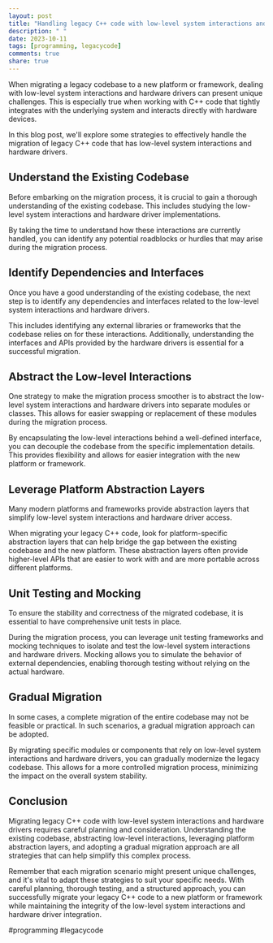 ```yaml
---
layout: post
title: "Handling legacy C++ code with low-level system interactions and hardware drivers during migration"
description: " "
date: 2023-10-11
tags: [programming, legacycode]
comments: true
share: true
---
```


When migrating a legacy codebase to a new platform or framework, dealing with low-level system interactions and hardware drivers can present unique challenges. This is especially true when working with C++ code that tightly integrates with the underlying system and interacts directly with hardware devices.

In this blog post, we'll explore some strategies to effectively handle the migration of legacy C++ code that has low-level system interactions and hardware drivers.

## Understand the Existing Codebase

Before embarking on the migration process, it is crucial to gain a thorough understanding of the existing codebase. This includes studying the low-level system interactions and hardware driver implementations.

By taking the time to understand how these interactions are currently handled, you can identify any potential roadblocks or hurdles that may arise during the migration process.

## Identify Dependencies and Interfaces

Once you have a good understanding of the existing codebase, the next step is to identify any dependencies and interfaces related to the low-level system interactions and hardware drivers.

This includes identifying any external libraries or frameworks that the codebase relies on for these interactions. Additionally, understanding the interfaces and APIs provided by the hardware drivers is essential for a successful migration.

## Abstract the Low-level Interactions

One strategy to make the migration process smoother is to abstract the low-level system interactions and hardware drivers into separate modules or classes. This allows for easier swapping or replacement of these modules during the migration process.

By encapsulating the low-level interactions behind a well-defined interface, you can decouple the codebase from the specific implementation details. This provides flexibility and allows for easier integration with the new platform or framework.

## Leverage Platform Abstraction Layers

Many modern platforms and frameworks provide abstraction layers that simplify low-level system interactions and hardware driver access.

When migrating your legacy C++ code, look for platform-specific abstraction layers that can help bridge the gap between the existing codebase and the new platform. These abstraction layers often provide higher-level APIs that are easier to work with and are more portable across different platforms.

## Unit Testing and Mocking

To ensure the stability and correctness of the migrated codebase, it is essential to have comprehensive unit tests in place.

During the migration process, you can leverage unit testing frameworks and mocking techniques to isolate and test the low-level system interactions and hardware drivers. Mocking allows you to simulate the behavior of external dependencies, enabling thorough testing without relying on the actual hardware.

## Gradual Migration

In some cases, a complete migration of the entire codebase may not be feasible or practical. In such scenarios, a gradual migration approach can be adopted.

By migrating specific modules or components that rely on low-level system interactions and hardware drivers, you can gradually modernize the legacy codebase. This allows for a more controlled migration process, minimizing the impact on the overall system stability.

## Conclusion

Migrating legacy C++ code with low-level system interactions and hardware drivers requires careful planning and consideration. Understanding the existing codebase, abstracting low-level interactions, leveraging platform abstraction layers, and adopting a gradual migration approach are all strategies that can help simplify this complex process.

Remember that each migration scenario might present unique challenges, and it's vital to adapt these strategies to suit your specific needs. With careful planning, thorough testing, and a structured approach, you can successfully migrate your legacy C++ code to a new platform or framework while maintaining the integrity of the low-level system interactions and hardware driver integration.

\#programming \#legacycode